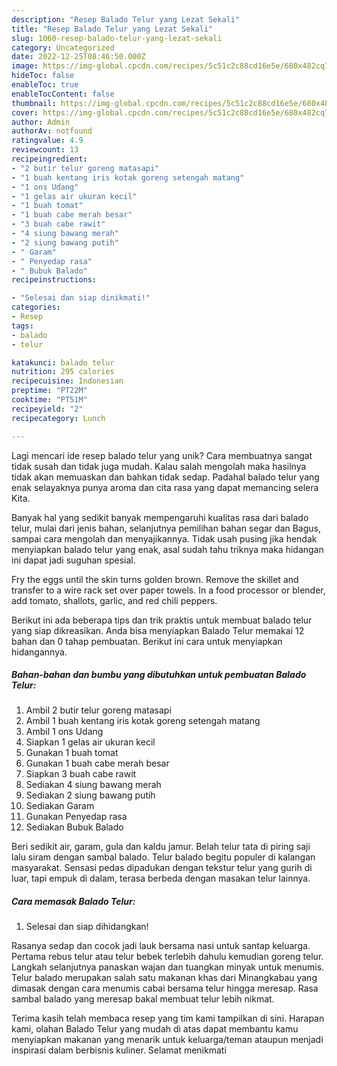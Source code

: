 ```yaml
---
description: "Resep Balado Telur yang Lezat Sekali"
title: "Resep Balado Telur yang Lezat Sekali"
slug: 1060-resep-balado-telur-yang-lezat-sekali
category: Uncategorized
date: 2022-12-25T08:46:50.000Z
image: https://img-global.cpcdn.com/recipes/5c51c2c88cd16e5e/680x482cq70/balado-telur-foto-resep-utama.jpg
hideToc: false
enableToc: true
enableTocContent: false
thumbnail: https://img-global.cpcdn.com/recipes/5c51c2c88cd16e5e/680x482cq70/balado-telur-foto-resep-utama.jpg
cover: https://img-global.cpcdn.com/recipes/5c51c2c88cd16e5e/680x482cq70/balado-telur-foto-resep-utama.jpg
author: Admin
authorAv: notfound
ratingvalue: 4.9
reviewcount: 13
recipeingredient:
- "2 butir telur goreng matasapi"
- "1 buah kentang iris kotak goreng setengah matang"
- "1 ons Udang"
- "1 gelas air ukuran kecil"
- "1 buah tomat"
- "1 buah cabe merah besar"
- "3 buah cabe rawit"
- "4 siung bawang merah"
- "2 siung bawang putih"
- " Garam"
- " Penyedap rasa"
- " Bubuk Balado"
recipeinstructions:

- "Selesai dan siap dinikmati!"
categories:
- Resep
tags:
- balado
- telur

katakunci: balado telur 
nutrition: 295 calories
recipecuisine: Indonesian
preptime: "PT22M"
cooktime: "PT51M"
recipeyield: "2"
recipecategory: Lunch

---
```





Lagi mencari ide resep balado telur yang unik? Cara membuatnya sangat tidak susah dan tidak juga mudah. Kalau salah mengolah maka hasilnya tidak akan memuaskan dan bahkan tidak sedap. Padahal balado telur yang enak selayaknya punya aroma dan cita rasa yang dapat memancing selera Kita.





Banyak hal yang sedikit banyak mempengaruhi kualitas rasa dari balado telur, mulai dari jenis bahan, selanjutnya pemilihan bahan segar dan Bagus, sampai cara mengolah dan menyajikannya. Tidak usah pusing jika hendak menyiapkan balado telur yang enak,      asal sudah tahu triknya maka hidangan ini dapat jadi suguhan spesial.














Fry the eggs until the skin turns golden brown. Remove the skillet and transfer to a wire rack set over paper towels. In a food processor or blender, add tomato, shallots, garlic, and red chili peppers.






Berikut ini ada beberapa tips dan trik praktis untuk membuat balado telur yang siap dikreasikan. Anda bisa menyiapkan Balado Telur memakai 12 bahan dan 0 tahap pembuatan. Berikut ini cara untuk menyiapkan hidangannya.

<!--inarticleads1-->

##### Bahan-bahan dan bumbu yang dibutuhkan untuk pembuatan Balado Telur:

1. Ambil 2 butir telur goreng matasapi
1. Ambil 1 buah kentang iris kotak goreng setengah matang
1. Ambil 1 ons Udang
1. Siapkan 1 gelas air ukuran kecil
1. Gunakan 1 buah tomat
1. Gunakan 1 buah cabe merah besar
1. Siapkan 3 buah cabe rawit
1. Sediakan 4 siung bawang merah
1. Sediakan 2 siung bawang putih
1. Sediakan  Garam
1. Gunakan  Penyedap rasa
1. Sediakan  Bubuk Balado


Beri sedikit air, garam, gula dan kaldu jamur. Belah telur tata di piring saji lalu siram dengan sambal balado. Telur balado begitu populer di kalangan masyarakat. Sensasi pedas dipadukan dengan tekstur telur yang gurih di luar, tapi empuk di dalam, terasa berbeda dengan masakan telur lainnya. 

<!--inarticleads2-->

##### Cara memasak Balado Telur:


1. Selesai dan siap dihidangkan!

Rasanya sedap dan cocok jadi lauk bersama nasi untuk santap keluarga. Pertama rebus telur atau telur bebek terlebih dahulu kemudian goreng telur. Langkah selanjutnya panaskan wajan dan tuangkan minyak untuk menumis. Telur balado merupakan salah satu makanan khas dari Minangkabau yang dimasak dengan cara menumis cabai bersama telur hingga meresap. Rasa sambal balado yang meresap bakal membuat telur lebih nikmat. 

Terima kasih telah membaca resep yang tim kami tampilkan di sini. Harapan kami, olahan Balado Telur yang mudah di atas dapat membantu kamu menyiapkan makanan yang menarik untuk keluarga/teman ataupun menjadi inspirasi dalam berbisnis kuliner. Selamat menikmati
